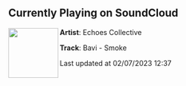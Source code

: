 ## Currently Playing on SoundCloud

[<img align="left" width="100" src="https://i1.sndcdn.com/artworks-AXyBXFu8vD2hAbIW-y8QsQg-t500x500.jpg">](https://soundcloud.com/echoescollective/bavi-smoke)

**Artist**: Echoes Collective 

**Track**: Bavi - Smoke

Last updated at 02/07/2023 12:37
